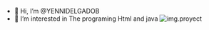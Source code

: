 - 👋 Hi, I’m @YENNIDELGADOB
- 👀 I’m interested in  The programing Html and java
![img.proyect](https://indexdesarrollo.com/wp-content/uploads/2017/11/aprender-programacion-web.jpg)

<!---
YENNIDELGADOB/YENNIDELGADOB is a ✨ special ✨ repository because its `README.md` (this file) appears on your GitHub profile.
You can click the Preview link to take a look at your changes.
--->
